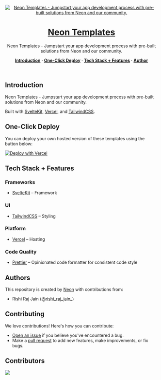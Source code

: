 <p align="center">
  <a href="https://neon.tech/templates">
    <img alt="Neon Templates - Jumpstart your app development process with pre-built solutions from Neon and our community." src="">
    <h1 align="center">Neon Templates</h1>
  </a>
</p>

<p align="center">
  Neon Templates - Jumpstart your app development process with pre-built solutions from Neon and our community.
</p>

<p align="center">
  <a href="#introduction"><strong>Introduction</strong></a> ·
  <a href="#one-click-deploy"><strong>One-Click Deploy</strong></a> ·
  <a href="#tech-stack--features"><strong>Tech Stack + Features</strong></a> ·
  <a href="#author"><strong>Author</strong></a>
</p>
<br/>

## Introduction

Neon Templates - Jumpstart your app development process with pre-built solutions from Neon and our community.

Built with [SvelteKit](https://kit.svelte.dev), [Vercel](https://vercel.com), and [TailwindCSS](https://tailwindcss.com).

## One-Click Deploy

You can deploy your own hosted version of these templates using the button below:

[![Deploy with Vercel](https://vercel.com/button)](https://vercel.com/new/clone?repository-url=https://github.com/neondatabase/templates)

## Tech Stack + Features

### Frameworks

- [SvelteKit](https://kit.svelte.dev) – Framework

### UI

- [TailwindCSS](https://tailwindcss.com) – Styling

### Platform

- [Vercel](https://vercel.com) – Hosting

### Code Quality

- [Prettier](https://prettier.io/) – Opinionated code formatter for consistent code style

## Authors

This repository is created by [Neon](https://neon.tech) with contributions from:

- Rishi Raj Jain ([@rishi_raj_jain_](https://twitter.com/rishi_raj_jain_))

## Contributing

We love contributions! Here's how you can contribute:

- [Open an issue](https://github.com/neondatabase/templates/issues) if you believe you've encountered a bug.
- Make a [pull request](https://github.com/neondatabase/templates/pull) to add new features, make improvements, or fix bugs.

## Contributors

<a href="https://github.com/neondatabase/templates/graphs/contributors">
  <img src="https://contrib.rocks/image?repo=neondatabase/templates" />
</a>
